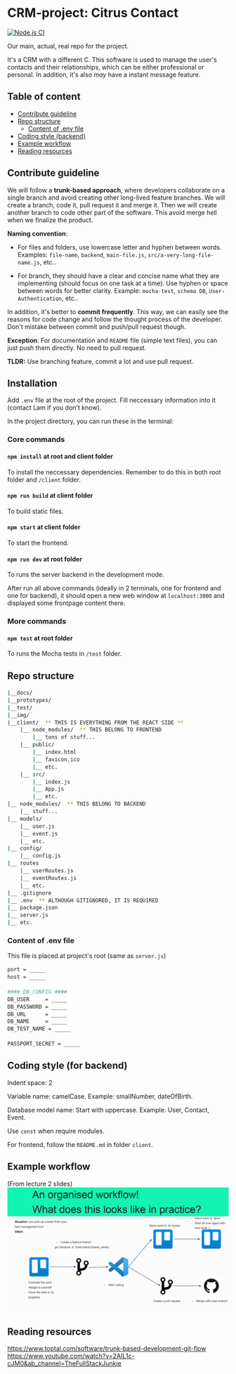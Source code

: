 # CRM-project: Citrus Contact

[![Node.js CI](https://github.com/Team-72-Passfinder/CRM-project/actions/workflows/nodejs.yml/badge.svg)](https://github.com/Team-72-Passfinder/CRM-project/actions/workflows/nodejs.yml)

Our main, actual, real repo for the project.

It's a CRM with a different C. This software is used to manage the user's contacts and their relationships, which can be either professional or personal. In addition, it's also _may_ have a instant message feature.

## Table of content

- [Contribute guideline](#contribute-guideline)
- [Repo structure](#repo-structure)
  - [Content of .env file](#content-of-env-file)
- [Coding style (backend)](#coding-style-for-backend)
- [Example workflow](#example-workflow)
- [Reading resources](#reading-resources)

## Contribute guideline

We will follow a **trunk-based approach**, where developers collaborate on a single branch and avoid creating other long-lived feature branches. We will create a branch, code it, pull request it and merge it. Then we will create another branch to code other part of the software. This avoid merge hell when we finalize the product.

**Naming convention**:

- For files and folders, use lowercase letter and hyphen between words. Examples: `file-name`, `backend`, `main-file.js`, `src/a-very-long-file-name.js`, etc..

- For branch, they should have a clear and concise name what they are implementing (should focus on one task at a time). Use hyphen or space between words for better clarity. Example: `mocha-test`, `schema DB`, `User-Authentication`, etc..

In addition, it's better to **commit frequently**. This way, we can easily see the reasons for code change and follow the thought process of the developer. Don't mistake between commit and push/pull request though.

**Exception**: For documentation and `README` file (simple text files), you can just push them directly. No need to pull request.

**TLDR:** Use branching feature, commit a lot and use pull request.

## Installation

Add `.env` file at the root of the project. Fill neccessary information into it (contact Lam if you don't know).

In the project directory, you can run these in the terminal:

### Core commands

#### `npm install` at root and client folder

To install the neccessary dependencies. Remember to do this in both root folder and `/client` folder.

#### `npm run build` at client folder

To build static files.

#### `npm start` at client folder

To start the frontend.

#### `npm run dev` at root folder

To runs the server backend in the development mode.

After run all above commands (ideally in 2 terminals, one for frontend and one for backend), it should open a new web window at `localhost:3000` and displayed some frontpage content there.

### More commands

#### `npm test` at root folder

To runs the Mocha tests in `/test` folder.

## Repo structure

```bash
|__docs/
|__prototypes/
|__test/
|__img/
|__client/  ** THIS IS EVERYTHING FROM THE REACT SIDE **
    |__ node_modules/  ** THIS BELONG TO FRONTEND
        |__ tons of stuff...
    |__ public/
        |__ index.html
        |__ favicon.ico
        |__ etc.
    |__ src/
        |__ index.js
        |__ App.js
        |__ etc.
|__ node_modules/  ** THIS BELONG TO BACKEND
    |__ stuff...
|__ models/
    |__ user.js
    |__ event.js
    |__ etc.
|__ config/
    |__ config.js
|__ routes
    |__ userRoutes.js
    |__ eventRoutes.js
    |__ etc.
|__ .gitignore
|__ .env  ** ALTHOUGH GITIGNORED, IT IS REQUIRED
|__ package.json
|__ server.js
|__ etc.
```

### Content of .env file

This file is placed at project's root (same as `server.js`)

```bash
port = _____
host = _____

#### DB_CONFIG ####
DB_USER     = _____
DB_PASSWORD = _____
DB_URL      = _____
DB_NAME     = _____
DB_TEST_NAME = _____

PASSPORT_SECRET = _____
```

## Coding style (for backend)

Indent space: 2

Variable name: camelCase. Example: smallNumber, dateOfBirth.

Database model name: Start with uppercase. Example: User, Contact, Event.

Use `const` when require modules.

For frontend, follow the `README.md` in folder `client`.

## Example workflow

(From lecture 2 slides)
![Example workflow image](img/workflow_example.png 'Example workflow')

## Reading resources

<https://www.toptal.com/software/trunk-based-development-git-flow>
<https://www.youtube.com/watch?v=2AIL1c-cJM0&ab_channel=TheFullStackJunkie>

